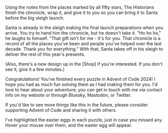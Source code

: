 Using the notes from the places marked by all fifty stars, The Historians finish the chronicle, wrap it, and give it to you so you can bring it to Santa before the big sleigh launch.

Santa is already in the sleigh making the final launch preparations when you arrive. You try to hand him the chronicle, but he doesn't take it. "Ho ho ho," he laughs to himself. "That gift isn't for me - it's for you. That chronicle is a record of all the places you've been and people you've helped over the last decade. Thank you for everything." With that, Santa takes off in his sleigh to deliver the rest of this year's presents.

(Also, there's a new design up in the [Shop] if you're interested. If you don't see it, give it a few minutes.)

Congratulations! You've finished every puzzle in Advent of Code 2024! I hope you had as much fun solving them as I had making them for you. I'd love to hear about your adventure; you can get in touch with me via contact info on my website or through Bluesky, Mastodon, or Twitter.

If you'd like to see more things like this in the future, please consider supporting Advent of Code and sharing it with others.

I've highlighted the easter eggs in each puzzle, just in case you missed any. Hover your mouse over them, and the easter egg will appear.